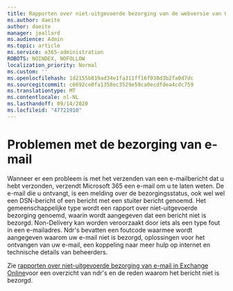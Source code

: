 ```yaml
---
title: Rapporten over niet-uitgevoerde bezorging van de webversie van Outlook
ms.author: daeite
author: daeite
manager: joallard
ms.audience: Admin
ms.topic: article
ms.service: o365-administration
ROBOTS: NOINDEX, NOFOLLOW
localization_priority: Normal
ms.custom: ''
ms.openlocfilehash: 1d2155b819ad34e1fa311ff16f038d3b2fa0d7dc
ms.sourcegitcommit: c6692ce0fa1358ec3529e59ca0ecdfdea4cdc759
ms.translationtype: MT
ms.contentlocale: nl-NL
ms.lasthandoff: 09/14/2020
ms.locfileid: "47721910"
---
```

# <a name="issues-with-email-delivery"></a>Problemen met de bezorging van e-mail

Wanneer er een probleem is met het verzenden van een e-mailbericht dat u hebt verzonden, verzendt Microsoft 365 een e-mail om u te laten weten. De e-mail die u ontvangt, is een melding over de bezorgingsstatus, ook wel wel een DSN-bericht of een bericht met een stuiter bericht genoemd. Het gemeenschappelijke type wordt een rapport over niet-uitgevoerde bezorging genoemd, waarin wordt aangegeven dat een bericht niet is bezorgd. Non-Delivery kan worden veroorzaakt door iets als een type fout in een e-mailadres. Ndr's bevatten een foutcode waarmee wordt aangegeven waarom uw e-mail niet is bezorgd, oplossingen voor het ontvangen van uw e-mail, een koppeling naar meer hulp op internet en technische details van beheerders.

Zie [rapporten over niet-uitgevoerde bezorging van e-mail in Exchange Online](https://docs.microsoft.com/exchange/mail-flow-best-practices/non-delivery-reports-in-exchange-online/non-delivery-reports-in-exchange-online)voor een overzicht van ndr's en de reden waarom het bericht niet is bezorgd.